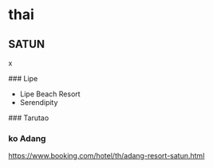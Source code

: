 # thai

## SATUN

x

### Lipe

- Lipe Beach Resort
- Serendipity


### Tarutao

### ko Adang

https://www.booking.com/hotel/th/adang-resort-satun.html

